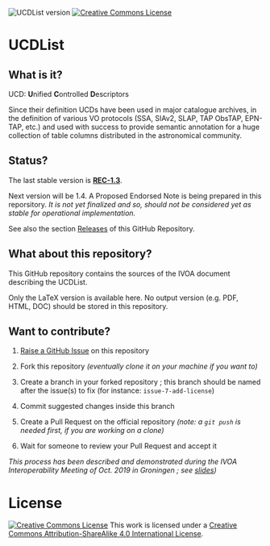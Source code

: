 ![UCDList version](https://img.shields.io/badge/UCDList-PEN--1.4-yellow.svg)
[![Creative Commons License](https://i.creativecommons.org/l/by-sa/4.0/80x15.png)](http://creativecommons.org/licenses/by-sa/4.0/)

# UCDList

## What is it?

UCD: **U**nified **C**ontrolled **D**escriptors 

Since their definition UCDs have been used in major catalogue archives, in the definition of various
VO protocols (SSA, SIAv2, SLAP, TAP ObsTAP, EPN-TAP, etc.) and used with success to provide semantic
annotation for a huge collection of table columns distributed in the astronomical community.

## Status?

The last stable version is
**[REC-1.3](http://www.ivoa.net/Documents/latest/UCD.html)**.

Next version will be 1.4. A Proposed Endorsed Note is being prepared in this reporsitory. 
 _It is not yet finalized and so, should not be considered
yet as stable for operational implementation._

See also the section
[Releases](https://github.com/ivoa-std/ADQL/releases) of this GitHub Repository.



## What about this repository?

This GitHub repository contains the sources of the IVOA document describing
the UCDList.

Only the LaTeX version is available here. No output version (e.g. PDF, HTML,
DOC) should be stored in this repository.

## Want to contribute?

1. [Raise a GitHub Issue](https://github.com/ivoa-std/ADQL/issues/new) on this
   repository

2. Fork this repository _(eventually clone it on your machine if you want to)_

3. Create a branch in your forked repository ; this branch should be named after the issue(s) to fix (for instance: `issue-7-add-license`)

4. Commit suggested changes inside this branch

5. Create a Pull Request on the official repository _(note: a `git push` is needed first, if you are working on a clone)_

6. Wait for someone to review your Pull Request and accept it

_This process has been described and demonstrated during the IVOA Interoperability Meeting of Oct. 2019 in Groningen ; see [slides](https://wiki.ivoa.net/internal/IVOA/InterOpOct2019GitHub/IVOA_Github.pdf))_


# License 

[![Creative Commons License](https://i.creativecommons.org/l/by-sa/4.0/88x31.png)](http://creativecommons.org/licenses/by-sa/4.0/)
This work is licensed under a
[Creative Commons Attribution-ShareAlike 4.0 International License](http://creativecommons.org/licenses/by-sa/4.0/).
  
